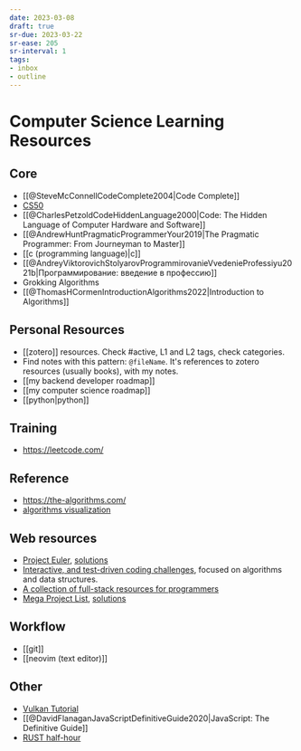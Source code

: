 ```yaml
---
date: 2023-03-08
draft: true
sr-due: 2023-03-22
sr-ease: 205
sr-interval: 1
tags:
- inbox
- outline
---
```


# Computer Science Learning Resources

## Core

- [[@SteveMcConnellCodeComplete2004|Code Complete]]
- [CS50](https://www.youtube.com/playlist?list=PLawfWYMUziZqyUL5QDLVbe3j5BKWj42E5)
- [[@CharlesPetzoldCodeHiddenLanguage2000|Code: The Hidden Language of Computer Hardware and Software]]
- [[@AndrewHuntPragmaticProgrammerYour2019|The Pragmatic Programmer: From Journeyman to Master]]
- [[c (programming language)|c]]
- [[@AndreyViktorovichStolyarovProgrammirovanieVvedenieProfessiyu2021b|Программирование: введение в профессию]]
- Grokking Algorithms
- [[@ThomasHCormenIntroductionAlgorithms2022|Introduction to Algorithms]]

## Personal Resources

- [[zotero]] resources. Check #active, L1 and L2 tags, check
  categories.
- Find notes with this pattern: `@fileName`. It's references to zotero resources
  (usually books), with my notes.
- [[my backend developer roadmap]]
- [[my computer science roadmap]]
- [[python|python]]

## Training

- https://leetcode.com/

## Reference

- https://the-algorithms.com/
- [algorithms visualization](https://cmps-people.ok.ubc.ca/ylucet/DS/Algorithms.html)

## Web resources

- [Project Euler](https://projecteuler.net/),
  [solutions](https://www.nayuki.io/page/project-euler-solutions)
- [Interactive, and test-driven coding challenges](https://github.com/donnemartin/interactive-coding-challenges),
  focused on algorithms and data structures.
- [A collection of full-stack resources for programmers](https://github.com/charlax/professional-programming)
- [Mega Project List](https://github.com/karan/Projects),
  [solutions](https://github.com/karan/Projects-Solutions)

## Workflow

- [[git]]
- [[neovim (text editor)]]

## Other

- [Vulkan Tutorial](https://vulkan-tutorial.com/)
- [[@DavidFlanaganJavaScriptDefinitiveGuide2020|JavaScript: The Definitive Guide]]
- [RUST half-hour](https://fasterthanli.me/articles/a-half-hour-to-learn-rust)